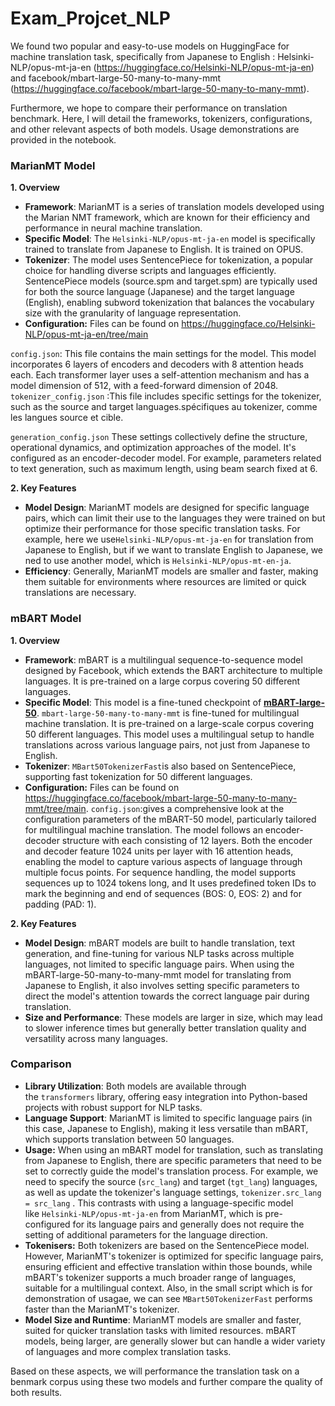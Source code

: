 # Exam_Projcet_NLP
We found two popular and easy-to-use models on HuggingFace for machine translation task, specifically from Japanese to English :
Helsinki-NLP/opus-mt-ja-en (https://huggingface.co/Helsinki-NLP/opus-mt-ja-en) and facebook/mbart-large-50-many-to-many-mmt (https://huggingface.co/facebook/mbart-large-50-many-to-many-mmt). 

Furthermore, we hope to compare their performance on translation benchmark. Here, I will detail the frameworks, tokenizers, configurations, and other relevant aspects of both models. Usage demonstrations are provided in the notebook.

### MarianMT Model

**1. Overview**

- **Framework**: MarianMT is a series of translation models developed using the Marian NMT framework, which are known for their efficiency and performance in neural machine translation.
- **Specific Model**: The `Helsinki-NLP/opus-mt-ja-en` model is specifically trained to translate from Japanese to English. It is trained on OPUS.
- **Tokenizer**: The model uses SentencePiece for tokenization, a popular choice for handling diverse scripts and languages efficiently. SentencePiece models (source.spm and target.spm) are typically used for both the source language (Japanese) and the target language (English), enabling subword tokenization that balances the vocabulary size with the granularity of language representation.
- **Configuration:** Files can be found on https://huggingface.co/Helsinki-NLP/opus-mt-ja-en/tree/main

 `config.json`: This file contains the main settings for the model. This model incorporates 6 layers of encoders and decoders with 8 attention heads each. Each transformer layer uses a self-attention mechanism and has a model dimension of 512, with a feed-forward dimension of 2048.
`tokenizer_config.json` :This file includes specific settings for the tokenizer, such as the source and target languages.spécifiques au tokenizer, comme les langues source et cible.

`generation_config.json` These settings collectively define the structure, operational dynamics, and optimization approaches of the model. It's configured as an encoder-decoder model. For example, parameters related to text generation, such as maximum length, using beam search fixed at 6.

**2. Key Features**

- **Model Design**: MarianMT models are designed for specific language pairs, which can limit their use to the languages they were trained on but optimize their performance for those specific translation tasks. For example, here we use`Helsinki-NLP/opus-mt-ja-en` for translation from Japanese to English, but if we want to translate English to Japanese, we ned to use another model, which is `Helsinki-NLP/opus-mt-en-ja`.
- **Efficiency**: Generally, MarianMT models are smaller and faster, making them suitable for environments where resources are limited or quick translations are necessary.

### mBART Model

**1. Overview**

- **Framework**: mBART is a multilingual sequence-to-sequence model designed by Facebook, which extends the BART architecture to multiple languages. It is pre-trained on a large corpus covering 50 different languages.
- **Specific Model**: This model is a fine-tuned checkpoint of [**mBART-large-50**](https://huggingface.co/facebook/mbart-large-50). `mbart-large-50-many-to-many-mmt` is fine-tuned for multilingual machine translation. It is pre-trained on a large-scale corpus covering 50 different languages. This model uses a multilingual setup to handle translations across various language pairs, not just from Japanese to English.
- **Tokenizer**: `MBart50TokenizerFast`is also based on SentencePiece, supporting fast tokenization for 50 different languages.
- **Configuration:** Files can be found on https://huggingface.co/facebook/mbart-large-50-many-to-many-mmt/tree/main.  `config.json`:gives  a comprehensive look at the configuration parameters of the mBART-50 model, particularly tailored for multilingual machine translation. The model follows an encoder-decoder structure with each consisting of 12 layers. Both the encoder and decoder feature 1024 units per layer with 16 attention heads, enabling the model to capture various aspects of language through multiple focus points. For sequence handling, the model supports sequences up to 1024 tokens long, and It uses predefined token IDs to mark the beginning and end of sequences (BOS: 0, EOS: 2) and for padding (PAD: 1).

**2. Key Features**

- **Model Design**: mBART models are built to handle translation, text generation, and fine-tuning for various NLP tasks across multiple languages, not limited to specific language pairs. When using the mBART-large-50-many-to-many-mmt model for translating from Japanese to English, it also involves setting specific parameters to direct the model's attention towards the correct language pair during translation.
- **Size and Performance**: These models are larger in size, which may lead to slower inference times but generally better translation quality and versatility across many languages.

### Comparison

- **Library Utilization**: Both models are available through the `transformers` library, offering easy integration into Python-based projects with robust support for NLP tasks.
- **Language Support**: MarianMT is limited to specific language pairs (in this case, Japanese to English), making it less versatile than mBART, which supports translation between 50 languages.
- **Usage:** When using an mBART model for translation, such as translating from Japanese to English, there are specific parameters that need to be set to correctly guide the model's translation process. For example, we need to specify the source (`src_lang`) and target (`tgt_lang`) languages, as well as update the tokenizer's language settings, `tokenizer.src_lang = src_lang` . This contrasts with using a language-specific model like `Helsinki-NLP/opus-mt-ja-en` from MarianMT, which is pre-configured for its language pairs and generally does not require the setting of additional parameters for the language direction.
- **Tokenisers:** Both tokenizers are  based on the SentencePiece model. However, MarianMT's tokenizer is optimized for specific language pairs, ensuring efficient and effective translation within those bounds, while mBART's tokenizer supports a much broader range of languages, suitable for a multilingual context. Also, in the small script which is for demonstration of usagae, we can see `MBart50TokenizerFast` performs faster than the MarianMT's tokenizer.
- **Model Size and Runtime**: MarianMT models are smaller and faster, suited for quicker translation tasks with limited resources. mBART models, being larger, are generally slower but can handle a wider variety of languages and more complex translation tasks.

Based on these aspects, we will  performance the translation task on a benmark corpus using these two models and further compare the quality of both results.